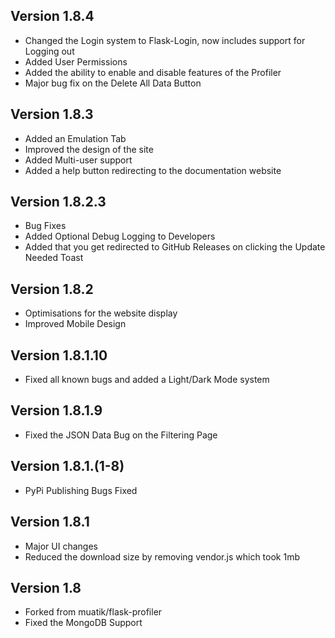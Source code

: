 ## Version 1.8.4

- Changed the Login system to Flask-Login, now includes support for Logging out
- Added User Permissions
- Added the ability to enable and disable features of the Profiler
- Major bug fix on the Delete All Data Button

## Version 1.8.3

- Added an Emulation Tab
- Improved the design of the site
- Added Multi-user support
- Added a help button redirecting to the documentation website

## Version 1.8.2.3

- Bug Fixes
- Added Optional Debug Logging to Developers
- Added that you get redirected to GitHub Releases on clicking the Update Needed Toast

## Version 1.8.2

- Optimisations for the website display
- Improved Mobile Design

## Version 1.8.1.10

- Fixed all known bugs and added a Light/Dark Mode system

## Version 1.8.1.9

- Fixed the JSON Data Bug on the Filtering Page

## Version 1.8.1.(1-8)

- PyPi Publishing Bugs Fixed

## Version 1.8.1

- Major UI changes
- Reduced the download size by removing vendor.js which took 1mb

## Version 1.8

- Forked from muatik/flask-profiler
- Fixed the MongoDB Support
